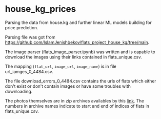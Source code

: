 # house_kg_prices

Parsing the data from house.kg and further linear ML models building for price prediction.

Parsing file was got from https://github.com/IslamJenishbekov/flats_project_house_kg/tree/main.

The image parser (flats_image_parser.ipynb) was written and is capable to download the images using their links contained in flats_unique.csv.

The mapping (`flat_url`, `image_url`, `image_name`) is in file url_iamges_0_4484.csv.

The file download_errors_0_4484.csv contains the urls of flats which either don't exist or don't contain images or have some troubles with downloading.

The photos themselves are in zip archives availables by this [link](https://drive.google.com/drive/folders/15y-nMhfW_dCFs1DrPq3x9tAwhno7Vevp?usp=drive_link).
The numbers in archive names indicate to start and end of indices of flats in flats_unique.csv.
